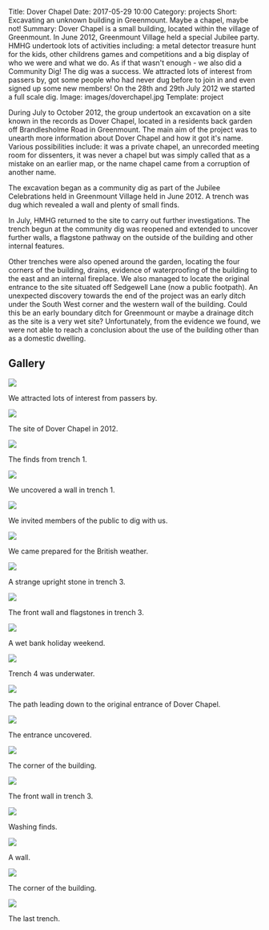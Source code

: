 Title: Dover Chapel
Date: 2017-05-29 10:00
Category: projects
Short: Excavating an unknown building in Greenmount. Maybe a chapel, maybe not!
Summary: Dover Chapel is a small building, located within the village of Greenmount. In June 2012, Greenmount Village held a special Jubilee party. HMHG undertook lots of activities including: a metal detector treasure hunt for the kids, other childrens games and competitions and a big display of who we were and what we do. As if that wasn't enough - we also did a Community Dig! The dig was a success. We attracted lots of interest from passers by, got some people who had never dug before to join in and even signed up some new members! On the 28th and 29th July 2012 we started a full scale dig.
Image: images/doverchapel.jpg
Template: project

<div class='row text-left'>
  <p>
    During July to October 2012, the group undertook an excavation on a site
    known in the records as Dover Chapel, located in a residents back garden
    off Brandlesholme Road in Greenmount. The main aim of the project was to
    unearth more information about Dover Chapel and how it got it's name.
    Various possibilities include: it was a private chapel, an unrecorded
    meeting room for dissenters, it was never a chapel but was simply called
    that as a mistake on an earlier map, or the name chapel came from a
    corruption of another name.
  </p>
  <p>
    The excavation began as a community dig as part of the Jubilee
    Celebrations held in Greenmount Village held in June 2012.
    A trench was dug which revealed a wall and plenty of small finds.
  </p>
  <p>
    In July, HMHG returned to the site to carry out further investigations.
    The trench begun at the community dig was reopened and extended to
    uncover further walls, a flagstone pathway on the outside of the
    building and other internal features.
  </p>
  <p>
    Other trenches were also opened around the garden, locating the four
    corners of the building, drains, evidence of waterproofing of the
    building to the east and an internal fireplace. We also managed to
    locate the original entrance to the site situated off Sedgewell Lane
    (now a public footpath). An unexpected discovery towards the end of the
    project was an early ditch under the South West corner and the western
    wall of the building. Could this be an early boundary ditch for Greenmount
    or maybe a drainage ditch as the site is a very wet site? Unfortunately,
    from the evidence we found, we were not able to reach a conclusion about
    the use of the building other than as a domestic dwelling.
  </p>
</div>

<div class='row gallery'>
  <h2 class="text-center">Gallery</h2>
  <div class='col25'>
    <img class='gallery-img' src='/images/doverchapel/image1.jpg'>
    <p class='gallery-caption'>We attracted lots of interest from passers by.</p>
  </div>
  <div class='col25'>
    <img class='gallery-img' src='/images/doverchapel/image2.jpg'>
    <p class='gallery-caption'>The site of Dover Chapel in 2012.</p>
  </div>
  <div class='col25'>
    <img class='gallery-img' src='/images/doverchapel/image3.jpg'>
    <p class='gallery-caption'>The finds from trench 1.</p>
  </div>
  <div class='col25'>
    <img class='gallery-img' src='/images/doverchapel/image4.jpg'>
    <p class='gallery-caption'>We uncovered a wall in trench 1.</p>
  </div>
  <div class='col25'>
    <img class='gallery-img' src='/images/doverchapel/image5.jpg'>
    <p class='gallery-caption'>We invited members of the public to dig with us.</p>
  </div>
  <div class='col25'>
    <img class='gallery-img' src='/images/doverchapel/image6.jpg'>
    <p class='gallery-caption'>We came prepared for the British weather.</p>
  </div>
  <div class='col25'>
    <img class='gallery-img' src='/images/doverchapel/image7.jpg'>
    <p class='gallery-caption'>A strange upright stone in trench 3.</p>
  </div>
  <div class='col25'>
    <img class='gallery-img' src='/images/doverchapel/image8.jpg'>
    <p class='gallery-caption'>The front wall and flagstones in trench 3.</p>
  </div>
  <div class='col25'>
    <img class='gallery-img' src='/images/doverchapel/image9.jpg'>
    <p class='gallery-caption'>A wet bank holiday weekend.</p>
  </div>
  <div class='col25'>
    <img class='gallery-img' src='/images/doverchapel/image10.jpg'>
    <p class='gallery-caption'>Trench 4 was underwater.</p>
  </div>
  <div class='col25'>
    <img class='gallery-img' src='/images/doverchapel/image11.jpg'>
    <p class='gallery-caption'>The path leading down to the original entrance of Dover Chapel.</p>
  </div>
  <div class='col25'>
    <img class='gallery-img' src='/images/doverchapel/image12.jpg'>
    <p class='gallery-caption'>The entrance uncovered.</p>
  </div>
  <div class='col25'>
    <img class='gallery-img' src='/images/doverchapel/image13.jpg'>
    <p class='gallery-caption'>The corner of the building.</p>
  </div>
  <div class='col25'>
    <img class='gallery-img' src='/images/doverchapel/image14.jpg'>
    <p class='gallery-caption'>The front wall in trench 3.</p>
  </div>
  <div class='col25'>
    <img class='gallery-img' src='/images/doverchapel/image15.jpg'>
    <p class='gallery-caption'>Washing finds.</p>
  </div>
  <div class='col25'>
    <img class='gallery-img' src='/images/doverchapel/image16.jpg'>
    <p class='gallery-caption'>A wall.</p>
  </div>
  <div class='col25'>
    <img class='gallery-img' src='/images/doverchapel/image17.jpg'>
    <p class='gallery-caption'>The corner of the building.</p>
  </div>
  <div class='col25'>
    <img class='gallery-img' src='/images/doverchapel/image18.jpg'>
    <p class='gallery-caption'>The last trench.</p>
  </div>
</div>

